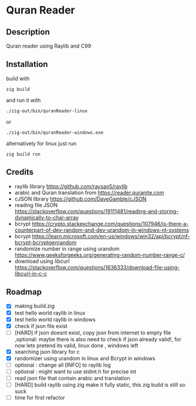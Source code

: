 # Quran Reader

## Description
Quran reader using Raylib and C99

## Installation

build with 
```zig
zig build
```
 and run it with 
```zig
./zig-out/bin/quranReader-linux 
```
or 
```zig
./zig-out/bin/quranReader-windows.exe
```

alternatively for linux just run 

```zig
zig build run
```


## Credits

- raylib library https://github.com/raysan5/raylib
- arabic and Quran translation from https://reader.quranite.com
- cJSON library https://github.com/DaveGamble/cJSON
- reading file JSON https://stackoverflow.com/questions/19111481/reading-and-storing-dynamically-to-char-array
- bcrypt https://crypto.stackexchange.com/questions/107946/is-there-a-counterpart-of-dev-random-and-dev-urandom-in-windows-nt-systems
- bcrypt https://learn.microsoft.com/en-us/windows/win32/api/bcrypt/nf-bcrypt-bcryptgenrandom
- randomize number in range using urandom https://www.geeksforgeeks.org/generating-random-number-range-c/
- download using libcurl https://stackoverflow.com/questions/1636333/download-file-using-libcurl-in-c-c

## Roadmap
- [x] making build.zig
- [x] test hello world raylib in linux 
- [x] test hello world raylib in windows
- [x] check if json file exist
- [ ] [HARD] if json doesnt exist, copy json from internet to empty file ,optional: maybe there is also need  to check if json already valid!, for now lets pretend its valid, linux done , windows left
- [x] searching json library for c
- [x] randomizer using urandom in linux and Bcrypt in windows 
- [ ] optional : change all [INFO] to raylib log
- [ ] optional : might want to use stdint.h for precise int
- [ ] read json file that contain arabic and translation
- [ ] [HARD] build raylib using zig make it fully static, this zig build is still so suck 
- [ ] time for first refactor
